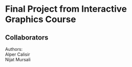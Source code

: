 # Final Project from Interactive Graphics Course 

## Collaborators 

Authors: <br>
Alper Calisir <br>
Nijat Mursali
